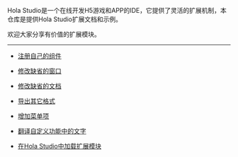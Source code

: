 Hola Studio是一个在线开发H5游戏和APP的IDE，它提供了灵活的扩展机制，本仓库是提供Hola Studio扩展文档和示例。

欢迎大家分享有价值的扩展模块。

--------------------------------------------

* [注册自己的组件](https://github.com/drawapp8/holastudio-extendsion/wiki/%E6%B3%A8%E5%86%8C%E8%87%AA%E5%B7%B1%E7%9A%84%E7%BB%84%E4%BB%B6)

* [修改缺省的窗口](https://github.com/drawapp8/holastudio-extendsion/wiki/%E4%BF%AE%E6%94%B9%E7%BC%BA%E7%9C%81%E7%9A%84%E7%AA%97%E5%8F%A3)

* [修改缺省的文档](https://github.com/drawapp8/holastudio-extendsion/wiki/%E4%BF%AE%E6%94%B9%E7%BC%BA%E7%9C%81%E7%9A%84%E6%96%87%E6%A1%A3)

* [导出其它格式](https://github.com/drawapp8/holastudio-extendsion/wiki/%E5%AF%BC%E5%87%BA%E5%85%B6%E5%AE%83%E6%A0%BC%E5%BC%8F)

* [增加菜单项](https://github.com/drawapp8/holastudio-extendsion/wiki/%E5%A2%9E%E5%8A%A0%E8%8F%9C%E5%8D%95%E9%A1%B9)

* [翻译自定义功能中的文字](https://github.com/drawapp8/holastudio-extendsion/wiki/%E7%BF%BB%E8%AF%91%E8%87%AA%E5%AE%9A%E4%B9%89%E5%8A%9F%E8%83%BD%E4%B8%AD%E7%9A%84%E6%96%87%E5%AD%97)

* [在Hola Studio中加载扩展模块](https://github.com/drawapp8/holastudio-extendsion/wiki/在HolaStudio中加载扩展模块)
